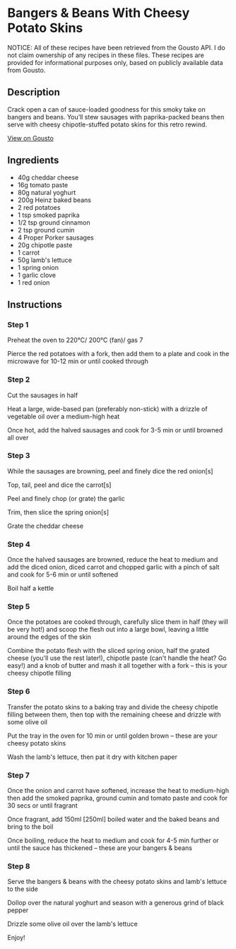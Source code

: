 # Bangers & Beans With Cheesy Potato Skins

NOTICE: All of these recipes have been retrieved from the Gousto API. I do not claim ownership of any recipes in these files. These recipes are provided for informational purposes only, based on publicly available data from Gousto.

## Description

Crack open a can of sauce-loaded goodness for this smoky take on bangers and beans. You’ll stew sausages with paprika-packed beans then serve with cheesy chipotle-stuffed potato skins for this retro rewind.

[View on Gousto](https://www.gousto.co.uk/recipes/cookbook/bangers-beans-with-cheesy-potato-skins)

## Ingredients

- 40g cheddar cheese
- 16g tomato paste
- 80g natural yoghurt
- 200g Heinz baked beans
- 2 red potatoes
- 1 tsp smoked paprika
- 1/2 tsp ground cinnamon
- 2 tsp ground cumin
- 4 Proper Porker sausages
- 20g chipotle paste
- 1 carrot
- 50g lamb's lettuce
- 1 spring onion
- 1 garlic clove
- 1 red onion

## Instructions


### Step 1

Preheat the oven to 220°C/ 200°C (fan)/ gas 7

Pierce the red potatoes with a fork, then add them to a plate and cook in the microwave for 10-12 min or until cooked through


### Step 2

Cut the sausages in half

Heat a large, wide-based pan (preferably non-stick) with a drizzle of vegetable oil over a medium-high heat

Once hot, add the halved sausages and cook for 3-5 min or until browned all over


### Step 3

While the sausages are browning, peel and finely dice the red onion<span class="text-danger">[s]</span>

Top, tail, peel and dice the carrot<span class="text-danger">[s]</span>

Peel and finely chop (or grate) the garlic

Trim, then slice the spring onion<span class="text-danger">[s]</span>

Grate the cheddar cheese


### Step 4

Once the halved sausages are browned, reduce the heat to medium and add the diced onion, diced carrot and chopped garlic with a pinch of salt and cook for 5-6 min or until softened

Boil half a kettle


### Step 5

Once the potatoes are cooked through, carefully slice them in half (they will be very hot!) and scoop the flesh out into a large bowl, leaving a little around the edges of the skin

Combine the potato flesh with the sliced spring onion, half the grated cheese (you'll use the rest later!), chipotle paste (can't handle the heat? Go easy!) and a knob of butter and mash it all together with a fork – this is your cheesy chipotle filling


### Step 6

Transfer the potato skins to a baking tray and divide the cheesy chipotle filling between them, then top with the remaining cheese and drizzle with some olive oil

Put the tray in the oven for 10 min or until golden brown – these are your cheesy potato skins

Wash the lamb's lettuce, then pat it dry with kitchen paper


### Step 7

Once the onion and carrot have softened, increase the heat to medium-high then add the smoked paprika, ground cumin and tomato paste and cook for 30 secs or until fragrant

Once fragrant, add 150ml<span class="text-danger"> [250ml]</span> boiled water and the baked beans and bring to the boil

Once boiling, reduce the heat to medium and cook for 4-5 min further or until the sauce has thickened – these are your bangers & beans

### Step 8

Serve the bangers & beans with the cheesy potato skins and lamb's lettuce to the side

Dollop over the natural yoghurt and season with a generous grind of black pepper

Drizzle some olive oil over the lamb's lettuce

Enjoy!

